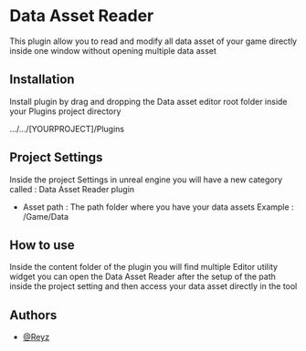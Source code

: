 
# Data Asset Reader
This plugin allow you to read and modify all data asset of your game directly inside one window without opening multiple data asset 






## Installation

Install plugin by drag and dropping the Data asset editor root folder inside your Plugins project directory

.../.../[YOURPROJECT]/Plugins


    

## Project Settings

Inside the project Settings in unreal engine you will have a new category called : Data Asset Reader plugin

- Asset path : The path folder where you have your data assets 
 Example : /Game/Data

## How to use
Inside the content folder of the plugin you will find multiple Editor utility widget you can open the Data Asset Reader after the setup of the path inside the project setting and then access your data asset directly in the tool


## Authors

- [@Reyz](https://github.com/Renan-Yilmaz)

